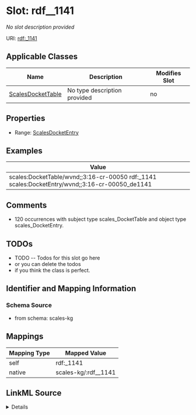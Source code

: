 

# Slot: rdf__1141


_No slot description provided_





URI: [rdf:_1141](http://www.w3.org/1999/02/22-rdf-syntax-ns#_1141)



<!-- no inheritance hierarchy -->





## Applicable Classes

| Name | Description | Modifies Slot |
| --- | --- | --- |
| [ScalesDocketTable](../classes/ScalesDocketTable.md) | No type description provided |  no  |







## Properties

* Range: [ScalesDocketEntry](../classes/ScalesDocketEntry.md)






## Examples

| Value |
| --- |
| scales:DocketTable/wvnd;;3:16-cr-00050 rdf:_1141 scales:DocketEntry/wvnd;;3:16-cr-00050_de1141 |

## Comments

* 120 occurrences with subject type scales_DocketTable and object type scales_DocketEntry.

## TODOs

* TODO -- Todos for this slot go here
* or you can delete the todos
* if you think the class is perfect.

## Identifier and Mapping Information







### Schema Source


* from schema: scales-kg




## Mappings

| Mapping Type | Mapped Value |
| ---  | ---  |
| self | rdf:_1141 |
| native | scales-kg/:rdf__1141 |




## LinkML Source

<details>
```yaml
name: rdf__1141
description: No slot description provided
todos:
- TODO -- Todos for this slot go here
- or you can delete the todos
- if you think the class is perfect.
comments:
- 120 occurrences with subject type scales_DocketTable and object type scales_DocketEntry.
examples:
- value: scales:DocketTable/wvnd;;3:16-cr-00050 rdf:_1141 scales:DocketEntry/wvnd;;3:16-cr-00050_de1141
from_schema: scales-kg
rank: 1000
slot_uri: rdf:_1141
alias: rdf__1141
domain_of:
- scales_DocketTable
range: scales_DocketEntry

```
</details>